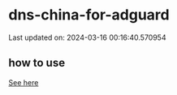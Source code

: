 # dns-china-for-adguard

Last updated on: 2024-03-16 00:16:40.570954

## how to use

[See here](https://github.com/AdguardTeam/AdGuardHome/wiki/Configuration#upstreams-from-file)